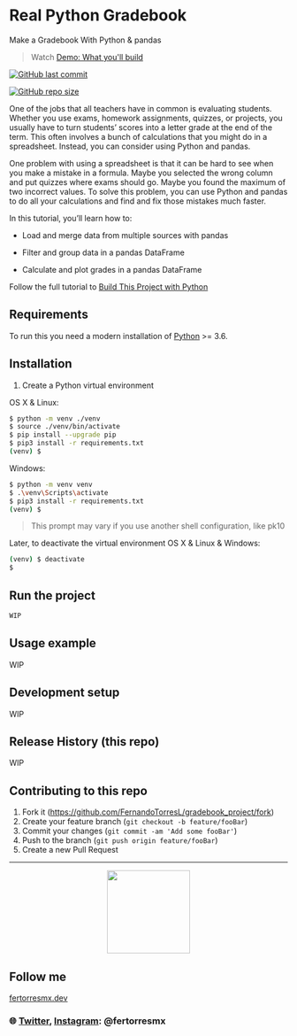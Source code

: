 # Real Python Gradebook
Make a Gradebook With Python &amp; pandas

> Watch [Demo: What you'll build](https://realpython.com/pandas-project-gradebook/#demo-what-youll-build)

<a href="https://github.com/FernandoTorresL/gradebook_project/commits/main" target="_blank">![GitHub last commit](https://img.shields.io/github/last-commit/FernandoTorresL/gradebook_project)</a>

<a href="https://github.com/FernandoTorresL/gradebook_project" target="_blank">![GitHub repo size](https://img.shields.io/github/repo-size/FernandoTorresL/gradebook_project)</a>

One of the jobs that all teachers have in common is evaluating students. Whether you use exams, homework assignments, quizzes, or projects, you usually have to turn students’ scores into a letter grade at the end of the term. This often involves a bunch of calculations that you might do in a spreadsheet. Instead, you can consider using Python and pandas.

One problem with using a spreadsheet is that it can be hard to see when you make a mistake in a formula. Maybe you selected the wrong column and put quizzes where exams should go. Maybe you found the maximum of two incorrect values. To solve this problem, you can use Python and pandas to do all your calculations and find and fix those mistakes much faster.

In this tutorial, you’ll learn how to:

- Load and merge data from multiple sources with pandas

- Filter and group data in a pandas DataFrame

- Calculate and plot grades in a pandas DataFrame

Follow the full tutorial to [Build This Project with Python](https://realpython.com/pandas-project-gradebook/)

## Requirements

To run this you need a modern installation of [Python](https://www.python.org/) >= 3.6.

## Installation

1. Create a Python virtual environment

OS X & Linux:

```sh
$ python -m venv ./venv
$ source ./venv/bin/activate
$ pip install --upgrade pip
$ pip3 install -r requirements.txt
(venv) $
```

Windows:

```sh
$ python -m venv venv
$ .\venv\Scripts\activate
$ pip3 install -r requirements.txt
(venv) $

```
> This prompt may vary if you use another shell configuration, like pk10

Later, to deactivate the virtual environment
OS X & Linux & Windows:

```sh
(venv) $ deactivate
$
```

## Run the project

```sh
WIP
```

## Usage example

WIP

## Development setup

WIP

## Release History (this repo)

WIP


## Contributing to this repo

1. Fork it (<https://github.com/FernandoTorresL/gradebook_project/fork>)
2. Create your feature branch (`git checkout -b feature/fooBar`)
3. Commit your changes (`git commit -am 'Add some fooBar'`)
4. Push to the branch (`git push origin feature/fooBar`)
5. Create a new Pull Request

---

<div align="center">
    <a href="https://fertorresmx.dev/">
      <img height="150em" src="https://raw.githubusercontent.com/FernandoTorresL/FernandoTorresL/main/media/FerTorres-dev1.png">
  </a>
</div>

## Follow me 
[fertorresmx.dev](https://fertorresmx.dev/)

### :globe_with_meridians: [Twitter](https://twitter.com/FerTorresMx), [Instagram](https://www.instagram.com/fertorresmx/): @fertorresmx
